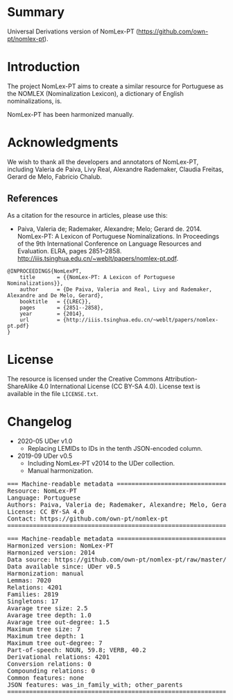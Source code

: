 # Summary

Universal Derivations version of NomLex-PT (https://github.com/own-pt/nomlex-pt).


# Introduction

The project NomLex-PT aims to create a similar resource for Portuguese as the NOMLEX (Nominalization Lexicon), a dictionary of English nominalizations, is.

NomLex-PT has been harmonized manually.


# Acknowledgments

We wish to thank all the developers and annotators of NomLex-PT, including Valeria de Paiva, Livy Real, Alexandre Rademaker, Claudia Freitas, Gerard de Melo, Fabricio Chalub.


## References

As a citation for the resource in articles, please use this:

* Paiva, Valeria de; Rademaker, Alexandre; Melo; Gerard de. 2014. NomLex-PT: A Lexicon of Portuguese Nominalizations. In Proceedings of the 9th International Conference on Language Resources and Evaluation. ELRA, pages 2851–2858. http://iiis.tsinghua.edu.cn/~weblt/papers/nomlex-pt.pdf.

```
@INPROCEEDINGS{NomLexPT,
    title       = {{NomLex-PT: A Lexicon of Portuguese Nominalizations}},
    author      = {De Paiva, Valeria and Real, Livy and Rademaker, Alexandre and De Melo, Gerard},
    booktitle   = {{LREC}},
    pages       = {2851--2858},
    year        = {2014},
    url         = {http://iiis.tsinghua.edu.cn/~weblt/papers/nomlex-pt.pdf}
}
```


# License

The resource is licensed under the Creative Commons Attribution-ShareAlike 4.0 International License (CC BY-SA 4.0).
License text is available in the file `LICENSE.txt`.


# Changelog

* 2020-05 UDer v1.0
    * Replacing LEMIDs to IDs in the tenth JSON-encoded column.
* 2019-09 UDer v0.5
    * Including NomLex-PT v2014 to the UDer collection.
    * Manual harmonization.


<pre>
=== Machine-readable metadata =================================================
Resource: NomLex-PT
Language: Portuguese
Authors: Paiva, Valeria de; Rademaker, Alexandre; Melo, Gerard de
License: CC BY-SA 4.0
Contact: https://github.com/own-pt/nomlex-pt
===============================================================================
</pre>

<pre>
=== Machine-readable metadata =================================================
Harmonized version: NomLex-PT
Harmonized version: 2014
Data source: https://github.com/own-pt/nomlex-pt/raw/master/nomlex-pt.rdf.gz
Data available since: UDer v0.5
Harmonization: manual
Lemmas: 7020
Relations: 4201
Families: 2819
Singletons: 17
Avarage tree size: 2.5
Avarage tree depth: 1.0
Avarage tree out-degree: 1.5
Maximum tree size: 7
Maximum tree depth: 1
Maximum tree out-degree: 7
Part-of-speech: NOUN, 59.8; VERB, 40.2
Derivational relations: 4201
Conversion relations: 0
Compounding relations: 0
Common features: none
JSON features: was_in_family_with; other_parents
===============================================================================
</pre>
